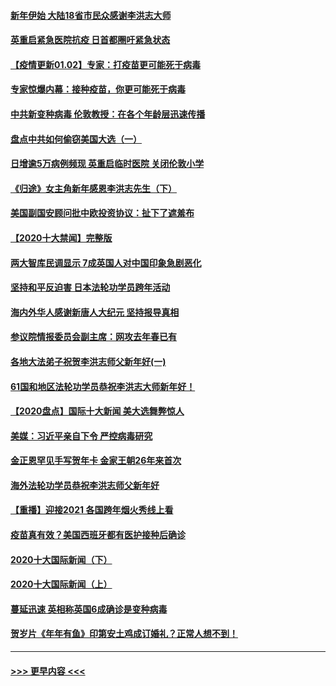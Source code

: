 #### [新年伊始 大陆18省市民众感谢李洪志大师](../pages/prog202/a103023256.md?t=01030701) 
#### [英重启紧急医院抗疫 日首都圈吁紧急状态](../pages/prog202/a103023262.md?t=01030701) 
#### [【疫情更新01.02】专家：打疫苗更可能死于病毒](../pages/prog202/a103020001.md?t=01030701) 
#### [专家惊爆内幕：接种疫苗，你更可能死于病毒](../pages/prog202/a103023064.md?t=01030701) 
#### [中共新变种病毒 伦敦教授：在各个年龄层迅速传播](../pages/prog202/a103022988.md?t=01030701) 
#### [盘点中共如何偷窃美国大选（一）](../pages/prog202/a103022824.md?t=01030701) 
#### [日增逾5万病例频现 英重启临时医院 关闭伦敦小学](../pages/prog202/a103022811.md?t=01030701) 
#### [《归途》女主角新年感恩李洪志先生（下）](../pages/prog202/a103022765.md?t=01030701) 
#### [美国副国安顾问批中欧投资协议：扯下了遮羞布](../pages/prog202/a103022705.md?t=01030701) 
#### [【2020十大禁闻】完整版](../pages/prog202/a103022702.md?t=01030701) 
#### [两大智库民调显示 7成英国人对中国印象急剧恶化](../pages/prog202/a103022686.md?t=01030701) 
#### [坚持和平反迫害  日本法轮功学员跨年活动](../pages/prog202/a103022530.md?t=01030701) 
#### [海内外华人感谢新唐人大纪元 坚持报导真相](../pages/prog202/a103022538.md?t=01030701) 
#### [参议院情报委员会副主席：网攻去年春已有](../pages/prog202/a103022535.md?t=01030701) 
#### [各地大法弟子祝贺李洪志师父新年好(一)](../pages/prog202/a103022456.md?t=01030701) 
#### [61国和地区法轮功学员恭祝李洪志大师新年好！](../pages/prog202/a103022268.md?t=01030701) 
#### [【2020盘点】国际十大新闻 美大选舞弊惊人](../pages/prog202/a103022226.md?t=01030701) 
#### [美媒：习近平亲自下令 严控病毒研究](../pages/prog202/a103022179.md?t=01030701) 
#### [金正恩罕见手写贺年卡 金家王朝26年来首次](../pages/prog202/a103022106.md?t=01030701) 
#### [海外法轮功学员恭祝李洪志师父新年好](../pages/prog202/a103022043.md?t=01030701) 
#### [【重播】迎接2021 各国跨年烟火秀线上看](../pages/prog202/a103021776.md?t=01030701) 
#### [疫苗真有效？美国西班牙都有医护接种后确诊](../pages/prog202/a103021963.md?t=01030701) 
#### [2020十大国际新闻（下）](../pages/prog202/a103021915.md?t=01030701) 
#### [2020十大国际新闻（上）](../pages/prog202/a103021902.md?t=01030701) 
#### [蔓延迅速 英相称英国6成确诊是变种病毒](../pages/prog202/a103021895.md?t=01030701) 
#### [贺岁片《年年有鱼》印第安土鸡成订婚礼？正常人想不到！](../pages/prog202/a103021631.md?t=01030701) 

----
#### [ >>> 更早内容 <<< ](../indexes/prog202-earlier.md)

